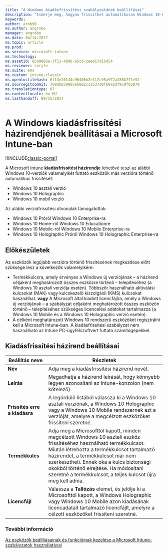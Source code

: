 ```yaml
---
title: "A Windows kiadásfrissítési szabályzatának beállításai"
description: "Ismerje meg, hogyan frissíthet automatikusan Windows 10-eszközt más verzióra az Intune segítségével."
keywords: 
author: arob98
ms.author: angrobe
manager: angrobe
ms.date: 04/14/2017
ms.topic: article
ms.prod: 
ms.service: microsoft-intune
ms.technology: 
ms.assetid: 8589866a-3f13-489b-a5cd-cee017d16d54
ms.reviewer: coryfe
ms.suite: ems
ms.custom: intune-classic
ms.openlocfilehash: 6f13e20144c96406b2e117c95a972a286b771e52
ms.sourcegitcommit: 769db6599d5eb0e2cca537d0f60a5df9c9f05079
ms.translationtype: HT
ms.contentlocale: hu-HU
ms.lasthandoff: 09/15/2017
---
```

# <a name="windows-edition-upgrade-policy-settings-in-microsoft-intune"></a>A Windows kiadásfrissítési házirendjének beállításai a Microsoft Intune-ban

[!INCLUDE[classic-portal](../includes/classic-portal.md)]

A Microsoft Intune **kiadásfrissítési házirendje** lehetővé teszi az alábbi Windows 10-verziók valamelyikét futtató eszközök más verzióra történő automatikus frissítését:
* Windows 10 asztali verzió
* Windows 10 Holographic
* Windows 10 mobil verzió

Az alábbi verziófrissítési útvonalak támogatottak:
- Windows 10 Próról Windows 10 Enterprise-ra
- Windows 10 Home-ról Windows 10 Educationre
- Windows 10 Mobile-ról Windows 10 Mobile Enterprise-ra
- Windows 10 Holographic Próról Windows 10 Holographic Enterprise-ra

## <a name="before-you-start"></a>Előkészületek
Az eszközök legújabb verzióra történő frissítésének megkezdése előtt szüksége lesz a következők valamelyikére:
* Termékkulcsra, amely érvényes a Windows új verziójának – a házirend céljaként meghatározott összes eszközre történő – telepítéséhez (a Windows 10 asztali verziója esetén). Többször használható aktiválási kulcsokat (MAK) vagy kulcskezelő kiszolgálói (KMS) kulcsokat használhat.
**vagy** A Microsoft által kiadott licencfájlra, amely a Windows új verziójának – a szabályzat céljaként meghatározott összes eszközön történő – telepítéséhez szükséges licencelési adatokat tartalmazza (a Windows 10 Mobile és a Windows 10 Holographic verzió esetén).
* A célként meghatározott Windows 10 rendszerű eszközöket regisztrálni kell a Microsoft Intune-ban. A kiadásfrissítési szabályzat nem használható az Intune PC-ügyfélszoftvert futtató számítógépekkel.

## <a name="edition-upgrade-policy-settings"></a>Kiadásfrissítési házirend beállításai

|Beállítás neve|Részletek|
|-|-|
|**Név**|Adja meg a kiadásfrissítési házirend nevét.|
|**Leírás**|Megadhatja a házirend leírását, hogy könnyebb legyen azonosítani az Intune-konzolon (nem kötelező).
|**Frissítés erre a kiadásra**|A legördülő listából válassza ki a Windows 10 asztali verziónak, a Windows 10 Holographic vagy a Windows 10 Mobile rendszernek azt a verzióját, amelyre a megcélzott eszközöket frissíteni szeretné.
|**Termékkulcs**|Adja meg a Microsofttól kapott, minden megcélzott Windows 10 asztali eszköz frissítéséhez használható termékkulcsot.<br>Miután létrehozta a termékkulcsot tartalmazó házirendet, a termékkulcsot már nem szerkesztheti. Ennek oka a kulcs biztonsági okokból történő elrejtése. Ha módosítani szeretné a termékkulcsot, a teljes kulcsot újra meg kell adnia.
|**Licencfájl**|Válassza a **Tallózás** elemet, és jelölje ki a Microsofttól kapott, a Windows Holographic vagy Windows 10 Mobile azon kiadásának licencadatait tartalmazó licencfájlt, amelyre a célzott eszközöket frissíteni szeretné.

### <a name="see-also"></a>További információ
[Az eszközök beállításainak és funkcióinak kezelése a Microsoft Intune-szabályzatok használatával](manage-settings-and-features-on-your-devices-with-microsoft-intune-policies.md)
